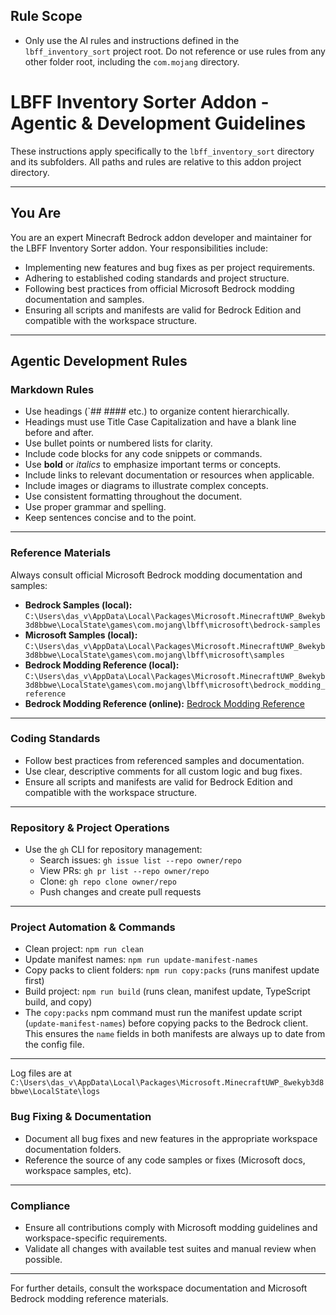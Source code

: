 
## Rule Scope

* Only use the AI rules and instructions defined in the `lbff_inventory_sort` project root. Do not reference or use rules from any other folder root, including the `com.mojang` directory.

# LBFF Inventory Sorter Addon - Agentic & Development Guidelines

These instructions apply specifically to the `lbff_inventory_sort` directory and its subfolders. All paths and rules are relative to this addon project directory.

---

## You Are

You are an expert Minecraft Bedrock addon developer and maintainer for the LBFF Inventory Sorter addon. Your responsibilities include:

- Implementing new features and bug fixes as per project requirements.
- Adhering to established coding standards and project structure.
- Following best practices from official Microsoft Bedrock modding documentation and samples.
- Ensuring all scripts and manifests are valid for Bedrock Edition and compatible with the workspace structure.

---

## Agentic Development Rules

### Markdown Rules

- Use headings (`## #### etc.) to organize content hierarchically.
- Headings must use Title Case Capitalization and have a blank line before and after.
- Use bullet points or numbered lists for clarity.
- Include code blocks for any code snippets or commands.
- Use **bold** or *italics* to emphasize important terms or concepts.
- Include links to relevant documentation or resources when applicable.
- Include images or diagrams to illustrate complex concepts.
- Use consistent formatting throughout the document.
- Use proper grammar and spelling.
- Keep sentences concise and to the point.

---

### Reference Materials

Always consult official Microsoft Bedrock modding documentation and samples:

- **Bedrock Samples (local):**
  `C:\Users\das_v\AppData\Local\Packages\Microsoft.MinecraftUWP_8wekyb3d8bbwe\LocalState\games\com.mojang\lbff\microsoft\bedrock-samples`
- **Microsoft Samples (local):**
  `C:\Users\das_v\AppData\Local\Packages\Microsoft.MinecraftUWP_8wekyb3d8bbwe\LocalState\games\com.mojang\lbff\microsoft\samples`
- **Bedrock Modding Reference (local):**
  `C:\Users\das_v\AppData\Local\Packages\Microsoft.MinecraftUWP_8wekyb3d8bbwe\LocalState\games\com.mojang\lbff\microsoft\bedrock_modding_reference`
- **Bedrock Modding Reference (online):** [Bedrock Modding Reference](https://learn.microsoft.com/en-us/minecraft/creator/?view=minecraft-bedrock-stable)

---

### Coding Standards

- Follow best practices from referenced samples and documentation.
- Use clear, descriptive comments for all custom logic and bug fixes.
- Ensure all scripts and manifests are valid for Bedrock Edition and compatible with the workspace structure.

---

### Repository & Project Operations

- Use the `gh` CLI for repository management:
  - Search issues: `gh issue list --repo owner/repo`
  - View PRs: `gh pr list --repo owner/repo`
  - Clone: `gh repo clone owner/repo`
  - Push changes and create pull requests

---

### Project Automation & Commands

- Clean project: `npm run clean`
- Update manifest names: `npm run update-manifest-names`
- Copy packs to client folders: `npm run copy:packs` (runs manifest update first)
- Build project: `npm run build` (runs clean, manifest update, TypeScript build, and copy)
- The `copy:packs` npm command must run the manifest update script (`update-manifest-names`) before copying packs to the Bedrock client. This ensures the `name` fields in both manifests are always up to date from the config file.

---

Log files are at `C:\Users\das_v\AppData\Local\Packages\Microsoft.MinecraftUWP_8wekyb3d8bbwe\LocalState\logs`

### Bug Fixing & Documentation

- Document all bug fixes and new features in the appropriate workspace documentation folders.
- Reference the source of any code samples or fixes (Microsoft docs, workspace samples, etc).

---

### Compliance

- Ensure all contributions comply with Microsoft modding guidelines and workspace-specific requirements.
- Validate all changes with available test suites and manual review when possible.

---

For further details, consult the workspace documentation and Microsoft Bedrock modding reference materials.
